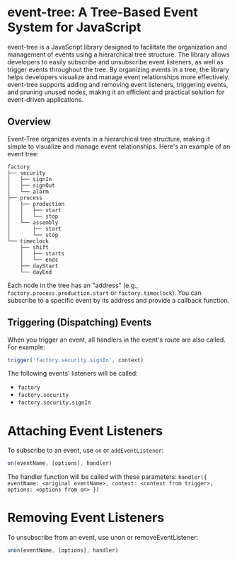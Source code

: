 # event-tree: A Tree-Based Event System for JavaScript

event-tree is a JavaScript library designed to facilitate the organization and management of events using a hierarchical tree structure. The library allows developers to easily subscribe and unsubscribe event listeners, as well as trigger events throughout the tree. By organizing events in a tree, the library helps developers visualize and manage event relationships more effectively. event-tree supports adding and removing event listeners, triggering events, and pruning unused nodes, making it an efficient and practical solution for event-driven applications.

## Overview

Event-Tree organizes events in a hierarchical tree structure, making it simple to visualize and manage event relationships. Here's an example of an event tree:

```
factory
├── security
│	├── signIn
│	├── signOut
│	└── alarm
├── process
│	├── production
│	│	├── start
│	│	└── stop
│	└──	assembly
│		├── start
│		└── stop
└── timeclock
	├── shift
	│	├── starts
	│	└── ends
	├── dayStart
	└── dayEnd
```


Each node in the tree has an "address" (e.g., `factory.process.production.start` or `factory.timeclock`). You can subscribe to a specific event by its address and provide a callback function.

## Triggering (Dispatching) Events

When you trigger an event, all handlers in the event's route are also called. For example:

```javascript
trigger('factory.security.signIn', context)
```

The following events' listeners will be called:

* `factory`
* `factory.security`
* `factory.security.signIn`

# Attaching Event Listeners

To subscribe to an event, use `on` or `addEventListener`:

```javascript
on(eventName, [options], handler)
```

The handler function will be called with these parameters: `handler({ eventName: <original eventName>, context: <context from trigger>, options: <options from on> })`

# Removing Event Listeners

To unsubscribe from an event, use unon or removeEventListener:

```javascript
unon(eventName, [options], handler)
```